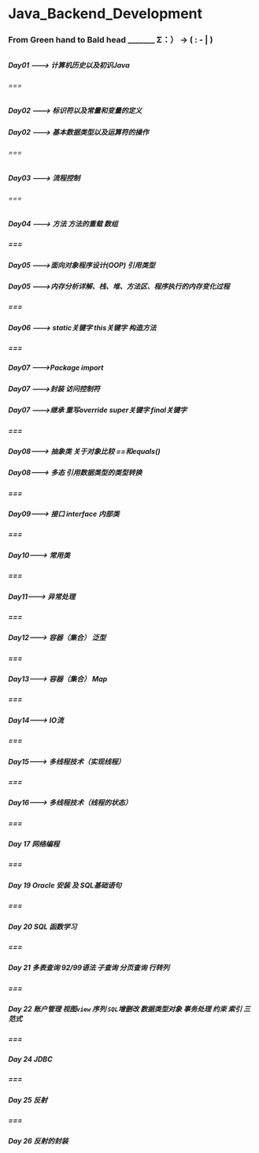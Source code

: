 # Java_Backend_Development

### From Green hand to Bald head   _______        Σ：）   ->    (    : - |  )
## 

## 

## 

##### Day01   --->  计算机历史以及初识Java
######   ===
##### Day02   --->  标识符以及常量和变量的定义
##### Day02   --->  基本数据类型以及运算符的操作

###### ===

##### Day03   --->  流程控制

###### ===

##### Day04  ---> 方法  方法的重载  数组

##### ===

##### Day05 --->面向对象程序设计(OOP)   引用类型

##### Day05 --->内存分析详解、栈、堆、方法区、程序执行的内存变化过程

##### ===

##### Day06 ---> static关键字 this关键字 构造方法

##### ===

##### Day07 --->Package import

##### Day07 --->封装  访问控制符

##### Day07 --->继承 重写override   super关键字   final关键字 

##### ===

##### Day08---> 抽象类 关于对象比较 ==和equals()

##### Day08---> 多态 **引用数据类型的类型转换** 

##### ===

##### Day09---> 接口 interface  内部类

##### ===

##### Day10---> 常用类

##### ===

##### Day11---> 异常处理

##### ===

##### Day12---> 容器（集合）  泛型

##### ===

##### Day13---> 容器（集合） Map 

##### ===

##### Day14---> IO流

##### ===

##### Day15---> 多线程技术（实现线程）

##### ===

##### Day16---> 多线程技术（线程的状态）

##### ===

##### Day 17 网络编程

##### ===

##### Day 19 Oracle 安装 及 SQL基础语句

##### ===

##### Day 20 SQL 函数学习

##### ===

##### Day 21 多表查询 92/99语法 子查询 分页查询 行转列

##### ===

##### Day 22 账户管理 视图`view`  序列 `SQL`增删改 数据类型对象 事务处理  约束  索引  三范式

##### ===

##### Day 24    JDBC

##### ===

##### Day 25 反射

##### ===

##### Day 26  反射的封装

##### 